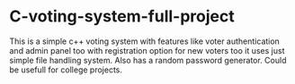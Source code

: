 # C-voting-system-full-project
This is a simple c++ voting system with features like voter authentication and admin panel too with registration option for new voters too it uses just simple file handling system. Also has a random password generator. Could be usefull for college projects.
